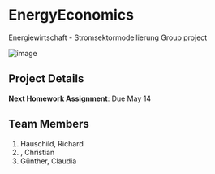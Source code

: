 # EnergyEconomics

Energiewirtschaft - Stromsektormodellierung Group project

![image](https://m.xkcd.com/1739/fixing_problems.jpg)

## Project Details


**Next Homework Assignment**: Due May 14

## Team Members

1. Hauschild, Richard
2. , Christian
3. Günther, Claudia

